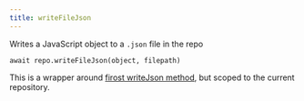 ```yaml
---
title: writeFileJson
---
```


<div class="lead">Writes a JavaScript object to a <code>.json</code> file in the repo</div>

`await repo.writeFileJson(object, filepath)`

This is a wrapper around [firost writeJson method][1], but scoped to the current
repository.

[1]: https://projects.pixelastic.com/firost/writeJson/
